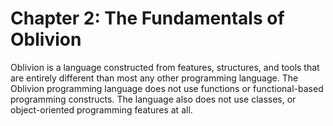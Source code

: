 # Chapter 2: The Fundamentals of Oblivion

Oblivion is a language constructed from features, structures, and tools that are entirely different than most any other programming language. The Oblivion programming language does not use functions or functional-based programming constructs. The language also does not use classes, or object-oriented programming features at all.